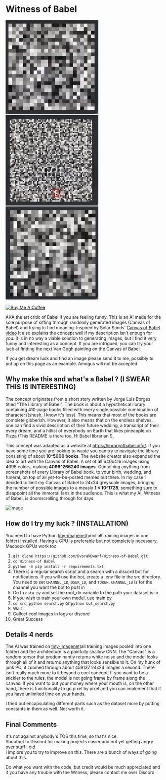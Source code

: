 # Witness of Babel

<p float="left">
  <img src="data/allegedly_a_face.png" width="300" />
  <img src="data/amogus.png" width="300" /> 
  <img src="data/maybe_dog.png" width="300">
</p>

<a href="https://www.buymeacoffee.com/HistidineDwarf" target="_blank"><img src="https://cdn.buymeacoffee.com/buttons/v2/default-red.png" alt="Buy Me A Coffee" style="height: 60px !important;width: 217px !important;" ></a>

AKA the art critic of Babel if you are feeling funny. This is an AI made for the sole purpose of sifting through randomly generated images (Canvas of Babel) and trying to find meaning. Inspired by Solar Sands' [Canvas of Babel video](https://www.youtube.com/watch?v=awpVjv2-Ow0) It also explains the concept well if my description isn't enough for you. It is in no way a viable solution to generating images, but I find it very funny and interesting as a concept. If you are intrigued, you can try your luck at finding the next Van Gogh painting on the Canvas of Babel.

If you get dream luck and find an image please send it to me, possibly to put up on this page as an example. Amogus will not be accepted

## Why make this and what's a Babel ? (**I SWEAR THIS IS INTERESTING**)

The concept originates from a short story written by Jorge Luis Borges titled "The Library of Babel". The book is about a hypothetical library containing 410-page books filled with every single possible combination of characters(shush, I know it's less). This means that most of the books are complete gibberish. However, it also means that on the endless shelves, one can find a vivid description of their future wedding, a transcript of their every dream, and a hitlist of everybody on Earth that likes pineapple on Pizza (This README is there too, Hi Babel librarian !). 

This concept was adapted as a website at https://libraryofbabel.info/. If you have some time you are looking to waste you can try to navigate the library consisting of about **10^5000 books**. The website creator also expanded the idea to art with the Canvas of Babel. A set of all 640x416 images using 4096 colors, making **4096^266240 images**. Containing anything from screenshots of every Library of Babel book, to your birth, wedding, and funeral, on top of all yet-to-be-posted memes out there. In my case I decided to limit my Canvas of Babel to 24x24 greyscale images, bringing the number of possible images to a measly **1 × 10^1728**, something sure to disappoint all the immortal fans in the audience. This is what my AI, Witness of Babel, is doomscrolling through for days. 

![image](https://github.com/DvorakDwarf/Witness-of-Babel/assets/96934612/6203093c-2dc6-448e-a35e-c740f8b9f7ad)

## How do I try my luck ? (**INSTALLATION**)
You need to have Python [tiny-imagenet](https://www.kaggle.com/datasets/akash2sharma/tiny-imagenet)(pool all training images in one folder) installed. Having a GPU is preferable but not completely necessary. Macbook GPUs work too
1. `git clone https://github.com/DvorakDwarf/Witness-of-Babel.git`
2. `cd Witness-of Babel`
3. `python -m pip install -r requirements.txt`
4. There is a regular search script and a search with a discord bot for notifications. If you will use the bot, create a .env file in the src directory. You need to set `CHANNEL_ID`, `USER_ID`, and `TOKEN`. `CHANNEL_ID` is for the channel you want the bot to post in
5. Go to `data.py` and set the root_dir variable to the path your dataset is in
6. If you wish to train your own model, use main.py
7. `cd src`, `python search.py` or `python bot_search.py` 
8. Wait
9. Collect cool images in logs or discord
10. Great Success

## Details 4 nerds
The AI was trained on [tiny-imagenet](https://www.kaggle.com/datasets/akash2sharma/tiny-imagenet)(all training images pooled into one folder) and the architecture is a painfully shallow CNN. The "Canvas" is a random tensor that predominantly returns white noise and the model looks through all of it and returns anything that looks sensible to it. On my hunk of junk PC, it zoomed through about 459137 24x24 images a second. There isn't really much more to it beyond a cool concept. If you want to be a stickler to the rules, the model is not going frame by frame along the canvas. If you want to put your money where your mouth is, on the other hand, there is functionality to go pixel by pixel and you can implement that if you have unlimited time on your hands.

I tried out encapsulating different parts such as the dataset more by putting constants in them as well. Not worth it.

## Final Comments

It's not against anybody's TOS this time, so that's nice. \
Shoutout to Discord for making projects easier and not yet getting angry over stuff I did \
I implore you to try to improve on this. There are a bunch of ways of going about this.

Do what you want with the code, but credit would be much appreciated and if you have any trouble with the Witness, please contact me over Discord.

